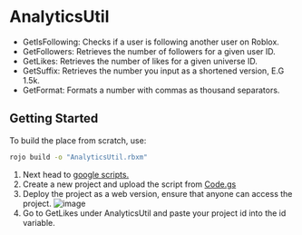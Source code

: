 # AnalyticsUtil
- GetIsFollowing: Checks if a user is following another user on Roblox.
- GetFollowers: Retrieves the number of followers for a given user ID.
- GetLikes: Retrieves the number of likes for a given universe ID.
- GetSuffix: Retrieves the number you input as a shortened version, E.G 1.5k.
- GetFormat: Formats a number with commas as thousand separators.

## Getting Started
To build the place from scratch, use:

```bash
rojo build -o "AnalyticsUtil.rbxm"
```

1. Next head to [google scripts.](https://script.google.com/home)
2. Create a new project and upload the script from [Code.gs](https://raw.githubusercontent.com/FordNGuns/AnalyticsUtil/refs/heads/main/script/Code.gs)
3. Deploy the project as a web version, ensure that anyone can access the project.
   ![image](https://github.com/user-attachments/assets/a653c154-e3c1-4b2c-ac2c-0912a743c441)
5. Go to GetLikes under AnalyticsUtil and paste your project id into the id variable.
